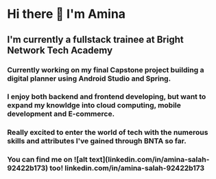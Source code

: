 <h1> Hi there 👋 I'm Amina
  
 
<h2> I'm currently a fullstack trainee at Bright Network Tech Academy
  
<h3> Currently working on my final Capstone project building a digital planner using Android Studio and Spring. 
<h3> I enjoy both backend and frontend developing, but want to expand my knowldge into cloud computing, mobile development and E-commerce.
<h3> Really excited to enter the world of tech with the numerous skills and attributes I've gained through BNTA so far.
<h3> You can find me on ![alt text](linkedin.com/in/amina-salah-92422b173) too! <href>linkedin.com/in/amina-salah-92422b173 
  



<!--
**Amina0056267/Amina0056267** is a ✨ _special_ ✨ repository because its `README.md` (this file) appears on your GitHub profile.

Here are some ideas to get you started:

- 🔭 I’m currently working on ...
- 🌱 I’m currently learning ...
- 👯 I’m looking to collaborate on ...
- 🤔 I’m looking for help with ...
- 💬 Ask me about ...
- 📫 How to reach me: ...
- 😄 Pronouns: ...
- ⚡ Fun fact: ...
-->
